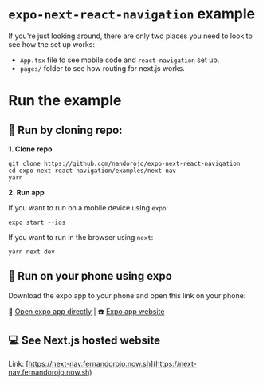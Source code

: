 # `expo-next-react-navigation` example

If you're just looking around, there are only two places you need to look to see how the set up works:

- `App.tsx` file to see mobile code and `react-navigation` set up.
- `pages/` folder to see how routing for next.js works.

# Run the example

## 👾 Run by cloning repo:

**1. Clone repo**

```es6
git clone https://github.com/nandorojo/expo-next-react-navigation
cd expo-next-react-navigation/examples/next-nav
yarn
```

**2. Run app**

If you want to run on a mobile device using `expo`:

```es6
expo start --ios
```

If you want to run in the browser using `next`:

```es6
yarn next dev
```

## 📲 Run on your phone using expo

Download the expo app to your phone and open this link on your phone:

📱 [Open expo app directly](https://exp.host/@kellycup8/next-nav) | ☎️ [Expo app website](https://expo.io/@kellycup8/next-nav)

## 💻 See Next.js hosted website

Link: [https://next-nav.fernandorojo.now.sh](https://next-nav.fernandorojo.now.sh)
